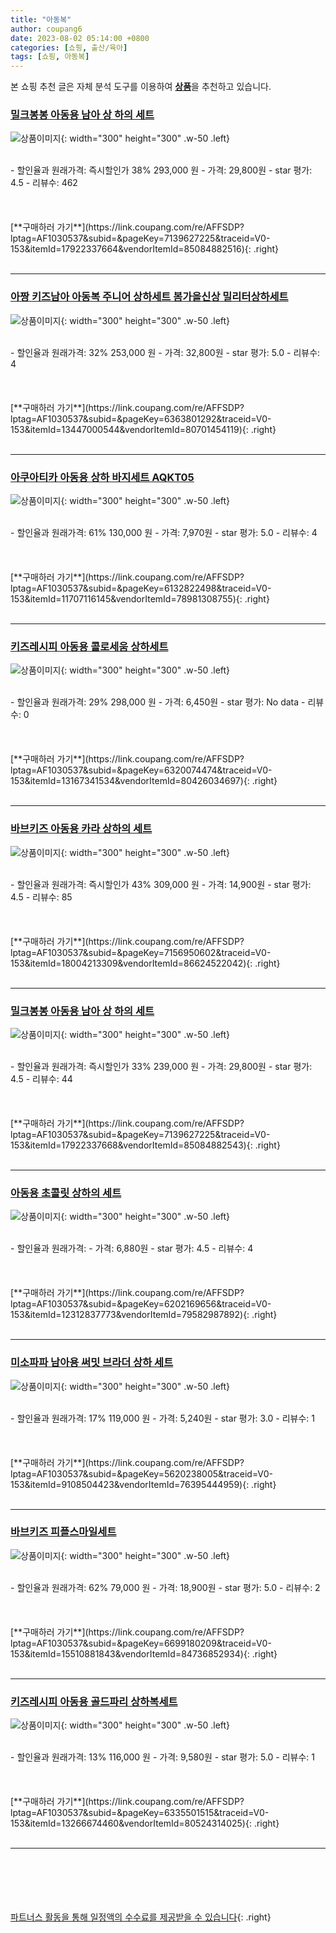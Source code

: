```yaml
---
title: "아동복"
author: coupang6
date: 2023-08-02 05:14:00 +0800
categories: [쇼핑, 출산/육아]
tags: [쇼핑, 아동복]
---
```


본 쇼핑 추천 글은 자체 분석 도구를 이용하여 [**상품**](https://link.coupang.com/a/bao1ui)을 추천하고 있습니다.

### [밀크봉봉 아동용 남아 상 하의 세트](https://link.coupang.com/re/AFFSDP?lptag=AF1030537&subid=&pageKey=7139627225&traceid=V0-153&itemId=17922337664&vendorItemId=85084882516)

![상품이미지](https://thumbnail7.coupangcdn.com/thumbnails/remote/230x230ex/image/vendor_inventory/baa7/29fc826fe0d70db910e047afd157a5e775849e8e4b278816e91179b29bcf.jpg){: width="300" height="300" .w-50 .left}


<br>
- 할인율과 원래가격: 즉시할인가 38%  293,000   원
- 가격: 29,800원
- star 평가: 4.5
- 리뷰수: 462
<br>
<br>
<br>
<br>
[**구매하러 가기**](https://link.coupang.com/re/AFFSDP?lptag=AF1030537&subid=&pageKey=7139627225&traceid=V0-153&itemId=17922337664&vendorItemId=85084882516){: .right}
<br>
<br>

---

### [아짱 키즈남아 아동복 주니어 상하세트 봄가을신상 밀리터상하세트](https://link.coupang.com/re/AFFSDP?lptag=AF1030537&subid=&pageKey=6363801292&traceid=V0-153&itemId=13447000544&vendorItemId=80701454119)

![상품이미지](https://thumbnail8.coupangcdn.com/thumbnails/remote/230x230ex/image/vendor_inventory/1f65/c1427a52e4656ec57772d02402b0398b8a43a4233660b4f7b8d5fc260f67.jpg){: width="300" height="300" .w-50 .left}


<br>
- 할인율과 원래가격: 32%  253,000   원
- 가격: 32,800원
- star 평가: 5.0
- 리뷰수: 4
<br>
<br>
<br>
<br>
[**구매하러 가기**](https://link.coupang.com/re/AFFSDP?lptag=AF1030537&subid=&pageKey=6363801292&traceid=V0-153&itemId=13447000544&vendorItemId=80701454119){: .right}
<br>
<br>

---

### [아쿠아티카 아동용 상하 바지세트 AQKT05](https://link.coupang.com/re/AFFSDP?lptag=AF1030537&subid=&pageKey=6132822498&traceid=V0-153&itemId=11707116145&vendorItemId=78981308755)

![상품이미지](https://thumbnail10.coupangcdn.com/thumbnails/remote/230x230ex/image/retail/images/2021/10/18/17/2/74764c2b-2e44-4dca-ad5f-3371f6ec5237.jpg){: width="300" height="300" .w-50 .left}


<br>
- 할인율과 원래가격: 61%  130,000   원
- 가격: 7,970원
- star 평가: 5.0
- 리뷰수: 4
<br>
<br>
<br>
<br>
[**구매하러 가기**](https://link.coupang.com/re/AFFSDP?lptag=AF1030537&subid=&pageKey=6132822498&traceid=V0-153&itemId=11707116145&vendorItemId=78981308755){: .right}
<br>
<br>

---

### [키즈레시피 아동용 콜로세움 상하세트](https://link.coupang.com/re/AFFSDP?lptag=AF1030537&subid=&pageKey=6320074474&traceid=V0-153&itemId=13167341534&vendorItemId=80426034697)

![상품이미지](https://thumbnail9.coupangcdn.com/thumbnails/remote/230x230ex/image/rs_quotation_api/qht2w3dl/7a2cea1339494a8db0d8b114233226b6.jpg){: width="300" height="300" .w-50 .left}


<br>
- 할인율과 원래가격: 29%  298,000   원
- 가격: 6,450원
- star 평가: No data
- 리뷰수: 0
<br>
<br>
<br>
<br>
[**구매하러 가기**](https://link.coupang.com/re/AFFSDP?lptag=AF1030537&subid=&pageKey=6320074474&traceid=V0-153&itemId=13167341534&vendorItemId=80426034697){: .right}
<br>
<br>

---

### [바브키즈 아동용 카라 상하의 세트](https://link.coupang.com/re/AFFSDP?lptag=AF1030537&subid=&pageKey=7156950602&traceid=V0-153&itemId=18004213309&vendorItemId=86624522042)

![상품이미지](https://thumbnail8.coupangcdn.com/thumbnails/remote/230x230ex/image/vendor_inventory/471b/b23e2dcc1ae724373fa10434c9437cdb6b4ac364620d671040f85925423f.jpg){: width="300" height="300" .w-50 .left}


<br>
- 할인율과 원래가격: 즉시할인가 43%  309,000   원
- 가격: 14,900원
- star 평가: 4.5
- 리뷰수: 85
<br>
<br>
<br>
<br>
[**구매하러 가기**](https://link.coupang.com/re/AFFSDP?lptag=AF1030537&subid=&pageKey=7156950602&traceid=V0-153&itemId=18004213309&vendorItemId=86624522042){: .right}
<br>
<br>

---

### [밀크봉봉 아동용 남아 상 하의 세트](https://link.coupang.com/re/AFFSDP?lptag=AF1030537&subid=&pageKey=7139627225&traceid=V0-153&itemId=17922337668&vendorItemId=85084882543)

![상품이미지](https://thumbnail9.coupangcdn.com/thumbnails/remote/230x230ex/image/vendor_inventory/c26e/666b4a3f9daae7ed032393d3438504cb2aee6b91b56eb216da53dc1e98fc.jpg){: width="300" height="300" .w-50 .left}


<br>
- 할인율과 원래가격: 즉시할인가 33%  239,000   원
- 가격: 29,800원
- star 평가: 4.5
- 리뷰수: 44
<br>
<br>
<br>
<br>
[**구매하러 가기**](https://link.coupang.com/re/AFFSDP?lptag=AF1030537&subid=&pageKey=7139627225&traceid=V0-153&itemId=17922337668&vendorItemId=85084882543){: .right}
<br>
<br>

---

### [아동용 초콜릿 상하의 세트](https://link.coupang.com/re/AFFSDP?lptag=AF1030537&subid=&pageKey=6202169656&traceid=V0-153&itemId=12312837773&vendorItemId=79582987892)

![상품이미지](https://thumbnail10.coupangcdn.com/thumbnails/remote/230x230ex/image/retail/images/2021/11/25/15/9/5f0414e0-4c73-454d-8dea-d1ba4db9940c.jpg){: width="300" height="300" .w-50 .left}


<br>
- 할인율과 원래가격: 
- 가격: 6,880원
- star 평가: 4.5
- 리뷰수: 4
<br>
<br>
<br>
<br>
[**구매하러 가기**](https://link.coupang.com/re/AFFSDP?lptag=AF1030537&subid=&pageKey=6202169656&traceid=V0-153&itemId=12312837773&vendorItemId=79582987892){: .right}
<br>
<br>

---

### [미소파파 남아용 써밋 브라더 상하 세트](https://link.coupang.com/re/AFFSDP?lptag=AF1030537&subid=&pageKey=5620238005&traceid=V0-153&itemId=9108504423&vendorItemId=76395444959)

![상품이미지](https://thumbnail8.coupangcdn.com/thumbnails/remote/230x230ex/image/rs_quotation_api/7faucqs6/9419197540b34ee98b81d1d185fa412f.jpg){: width="300" height="300" .w-50 .left}


<br>
- 할인율과 원래가격: 17%  119,000   원
- 가격: 5,240원
- star 평가: 3.0
- 리뷰수: 1
<br>
<br>
<br>
<br>
[**구매하러 가기**](https://link.coupang.com/re/AFFSDP?lptag=AF1030537&subid=&pageKey=5620238005&traceid=V0-153&itemId=9108504423&vendorItemId=76395444959){: .right}
<br>
<br>

---

### [바브키즈 피플스마일세트](https://link.coupang.com/re/AFFSDP?lptag=AF1030537&subid=&pageKey=6699180209&traceid=V0-153&itemId=15510881843&vendorItemId=84736852934)

![상품이미지](https://thumbnail10.coupangcdn.com/thumbnails/remote/230x230ex/image/vendor_inventory/c5c7/61f69120dfad1b219263c17008424186ea73cbe8eb5cdf899758308af868.jpg){: width="300" height="300" .w-50 .left}


<br>
- 할인율과 원래가격: 62%  79,000   원
- 가격: 18,900원
- star 평가: 5.0
- 리뷰수: 2
<br>
<br>
<br>
<br>
[**구매하러 가기**](https://link.coupang.com/re/AFFSDP?lptag=AF1030537&subid=&pageKey=6699180209&traceid=V0-153&itemId=15510881843&vendorItemId=84736852934){: .right}
<br>
<br>

---

### [키즈레시피 아동용 골드파리 상하복세트](https://link.coupang.com/re/AFFSDP?lptag=AF1030537&subid=&pageKey=6335501515&traceid=V0-153&itemId=13266674460&vendorItemId=80524314025)

![상품이미지](https://thumbnail6.coupangcdn.com/thumbnails/remote/230x230ex/image/retail/images/13863405762632840-97cf0279-e399-4de2-8309-25e07745c140.jpg){: width="300" height="300" .w-50 .left}


<br>
- 할인율과 원래가격: 13%  116,000   원
- 가격: 9,580원
- star 평가: 5.0
- 리뷰수: 1
<br>
<br>
<br>
<br>
[**구매하러 가기**](https://link.coupang.com/re/AFFSDP?lptag=AF1030537&subid=&pageKey=6335501515&traceid=V0-153&itemId=13266674460&vendorItemId=80524314025){: .right}
<br>
<br>

---
<br><br><br><br><br> [파트너스 활동을 통해 일정액의 수수료를 제공받을 수 있습니다](https://link.coupang.com/a/bao1ui){: .right}